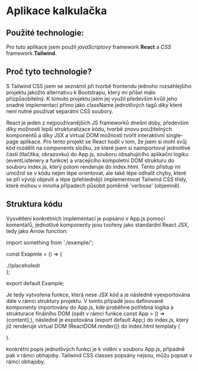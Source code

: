 # Aplikace kalkulačka

## Použité technologie:

Pro tuto aplikace jsem použil *javaScriptový* framework **React** a *CSS* framework **Tailwind**.

## Proč tyto technologie?

S Tailwind CSS jsem se seznámil při tvorbě frontendu jednoho rozsáhlejšího projektu jakožto alternativu k Bootstrapu, který mi přišel málo přizpůsobitelný.
K tomuto projektu jsem jej využil především kvůli jeho snadné implementaci přímo jako className jednotlivých tagů díky které není nutné používat separátní CSS soubory. 

React je jeden z nejpoužívanějších JS frameworků dnešní doby, především díky možnosti lepší strukturalizace kódu, tvorbě znovu použitelných komponentů a díky JSX a virtual DOM možnosti tvořit interaktivní single-page aplikace.
Pro tento projekt se React hodil v tom, že jsem si mohl svůj kód rozdělit na components složku, ze které jsem si naimportoval jednotlivé části (tlačítka, obrazovku) do App.js, souboru obsahujícího aplikační logiku (eventListenery a funkce) a vracejícího kompoletní DOM strukturu do souboru index.js, který potom renderuje do index.html.
Tento přístup mi umožnil se v kódu nejen lépe orientovat, ale také lépe odhalit chyby, které se při vývoji objevili a lépe (přehledněji) implementovat Tailwind CSS třídy,
které mohou v mnoha případech působit poměrně 'verbose' (objemně).

## Struktura kódu

Vysvětlení konkrétních implementací je popsáno v App.js pomocí komentářů, jednotlivé komponenty jsou tvořeny jako standardní React JSX, tedy jako Arrow function:

import something from './example/';

const Exapmle = () => {
    <div>.//placeholedr</div>
}; 

export default Example;

Je tedy vytvořena funkce, která nese JSX kód a je následně vyexportována dále v rámci struktury projektu. V tomto případě jsou definované komponenty importovány do App.js,
kde proběhne potřebná logika a strukturace finálního DOM (opět v rámci funkce const App = () => {content};), následně je expotována (export default App;) do index.js, který již renderuje virtual DOM (ReactDOM.render()) do index.html templaty (<div id='root'></div>). 

konkrétní popis jednotlivých funkcí je k vidění v souboru App.js, případně pak v rámci obhajoby. Tailwind CSS classes popsány nejsou, můžu popsat v rámci obhajoby.